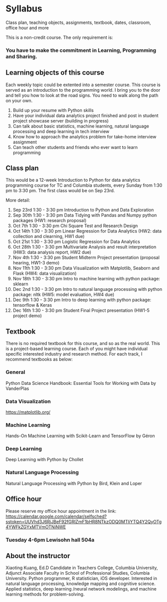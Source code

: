 # Syllabus
Class plan, teaching objects, assignments, textbook, dates, classroom, office hour and more

This is a non-credit course. The only requirement is: 
### You have to make the commitment in Learning, Programming and Sharing.

## Learning objects of this course
Each weekly topic could be extented into a semester course. This course is served as an introduction to the programming world. I bring you to the door and tell you how to look at the road signs. You need to walk along the path on your own.

1. Build up your resume with Python skills
2. Have your individual data analytics project finished and post in student project showcase server (building in progress)
3. Can talk about basic statistics, machine learning, natural language processing and deep learning in tech interview
4. Know how to approach the analytics problem for take-home interview assignment
4. Can teach other students and friends who ever want to learn programming

## Class plan
This would be a 12-week Introduction to Python for data analytics programming course for TC and Columbia students, every Sunday from 1:30 pm to 3:30 pm. The first class would be on Sep 23rd.

More detail:
1. Sep 23rd 1:30 - 3:30 pm Introduction to Python and Data Exploration
2. Sep 30th 1:30 - 3:30 pm Data Tidying with Pandas and Numpy python packages (HW1: research proposal)
3. Oct 7th 1:30 - 3:30 pm Chi Square Test and Research Design
4. Oct 14th 1:30 - 3:30 pm Linear Regression for Data Analytics (HW2: data collection and clearning, HW1 due)
5. Oct 21st 1:30 - 3:30 pm Logistic Regression for Data Analytics
6. Oct 28th 1:30 - 3:30 pm Multivariate Analysis and result interpretation (HW3: data analysis report, HW2 due)
7. Nov 4th 1:30 - 3:30 pm Student Midterm Project presentation (proposal hearing, HW1-3 demo)
8. Nov 11th 1:30 - 3:30 pm Data Visualization with Matplotlib, Seaborn and Flask (HW4: data visualization)
9. Nov 18th 1:30 - 3:30 pm Intro to machine learning with python package: sklearn
10. Dec 2nd 1:30 - 3:30 pm Intro to natural language processing with python package: nltk (HW5: model evaluation, HW4 due)
11. Dec 9th 1:30 - 3:30 pm Intro to deep learning with python package: tensorflow & Keras
12. Dec 16th 1:30 - 3:30 pm Student Final Project presentation (HW1-5 project demo)

## Textbook
There is no required textbook for this course, and so as the real world. 
This is a project-based learning course. Each of you might have individual specific interested industry and research method. For each track, I recommend textbooks as below:
### General
Python Data Science Handbook: Essential Tools for Working with Data by VanderPlas
### Data Visualization
https://matplotlib.org/
### Machine Learning
Hands-On Machine Learning with Scikit-Learn and TensorFlow by Géron
### Deep Learning
Deep Learning with Python by Chollet
### Natural Language Processing
Natural Language Processing with Python by Bird, Klein and Loper


## Office hour
Please reserve my office hour appointment in the link:
https://calendar.google.com/calendar/selfsched?sstoken=UUVhd3J6RjJBeF92fGRlZmF1bHR8NTkzODQ0MTliYTQ4Y2QyOTg4YWFkZGYxMTVmOTNiNWE
### Tuesday 4-6pm Lewisohn hall 504a 


## About the instructor
Xiaoting Kuang, Ed.D Candidate in Teachers College, Columbia University, Adjunct Associate Faculty in School of Professional Studies, Columbia University. 
Python programmer, R statistician, iOS developer. Interested in natural language processing, knowledge mapping and cognitive science. Applied statistics, deep learning /neural network modelings, and machine learning methods for problem-solving.
